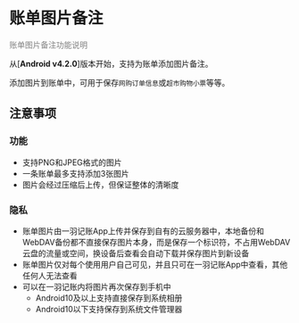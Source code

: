 # 账单图片备注

<font color=gray>账单图片备注功能说明</font>

从[**Android v4.2.0**]版本开始，支持为账单添加图片备注。

添加图片到账单中，可用于保存`网购订单信息`或`超市购物小票`等等。

## 注意事项

### 功能

- 支持PNG和JPEG格式的图片
- 一条账单最多支持添加3张图片
- 图片会经过压缩后上传，但保证整体的清晰度

### 隐私

- 账单图片由一羽记账App上传并保存到自有的云服务器中，本地备份和WebDAV备份都不直接保存图片本身，而是保存一个标识符，不占用WebDAV云盘的流量或空间，换设备后查看会自动下载并保存图片到新设备
- 账单图片仅对每个使用用户自己可见，并且只可在一羽记账App中查看，其他任何人无法查看
- 可以在一羽记账内将图片再次保存到手机中
  - Android10及以上支持直接保存到系统相册
  - Android10以下支持保存到系统文件管理器